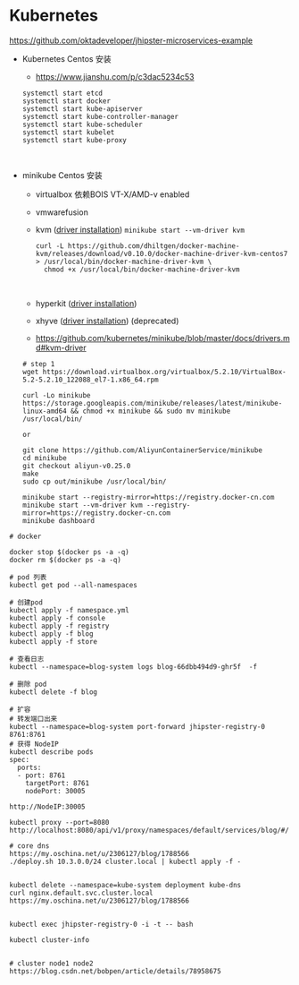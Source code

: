 # Kubernetes

https://github.com/oktadeveloper/jhipster-microservices-example

* Kubernetes Centos 安装

  * https://www.jianshu.com/p/c3dac5234c53

  ```
  systemctl start etcd 
  systemctl start docker 
  systemctl start kube-apiserver 
  systemctl start kube-controller-manager 
  systemctl start kube-scheduler 
  systemctl start kubelet 
  systemctl start kube-proxy
  ```

  ​

* minikube Centos 安装

  * virtualbox  依赖BOIS VT-X/AMD-v enabled

  * vmwarefusion

  * kvm ([driver installation](https://git.k8s.io/minikube/docs/drivers.md#kvm-driver))  `minikube start --vm-driver kvm`

    ```
    curl -L https://github.com/dhiltgen/docker-machine-kvm/releases/download/v0.10.0/docker-machine-driver-kvm-centos7 > /usr/local/bin/docker-machine-driver-kvm \ 
      chmod +x /usr/local/bin/docker-machine-driver-kvm
    ```

    ​

  * hyperkit ([driver installation](https://git.k8s.io/minikube/docs/drivers.md#hyperkit-driver))

  * xhyve ([driver installation](https://git.k8s.io/minikube/docs/drivers.md#xhyve-driver)) (deprecated)

  * https://github.com/kubernetes/minikube/blob/master/docs/drivers.md#kvm-driver

  ```shell
  # step 1
  wget https://download.virtualbox.org/virtualbox/5.2.10/VirtualBox-5.2-5.2.10_122088_el7-1.x86_64.rpm

  curl -Lo minikube https://storage.googleapis.com/minikube/releases/latest/minikube-linux-amd64 && chmod +x minikube && sudo mv minikube /usr/local/bin/

  or

  git clone https://github.com/AliyunContainerService/minikube
  cd minikube
  git checkout aliyun-v0.25.0
  make
  sudo cp out/minikube /usr/local/bin/

  minikube start --registry-mirror=https://registry.docker-cn.com
  minikube start --vm-driver kvm --registry-mirror=https://registry.docker-cn.com
  minikube dashboard
  ```





```shell
# docker 

docker stop $(docker ps -a -q)
docker rm $(docker ps -a -q)

```



```shell
# pod 列表
kubectl get pod --all-namespaces

# 创建pod
kubectl apply -f namespace.yml
kubectl apply -f console
kubectl apply -f registry
kubectl apply -f blog
kubectl apply -f store

# 查看日志
kubectl --namespace=blog-system logs blog-66dbb494d9-ghr5f  -f

# 删除 pod
kubectl delete -f blog

# 扩容
# 转发端口出来
kubectl --namespace=blog-system port-forward jhipster-registry-0 8761:8761
# 获得 NodeIP
kubectl describe pods 
spec:
  ports:
  - port: 8761
    targetPort: 8761
    nodePort: 30005

http://NodeIP:30005

kubectl proxy --port=8080
http://localhost:8080/api/v1/proxy/namespaces/default/services/blog/#/
```

```shell
# core dns
https://my.oschina.net/u/2306127/blog/1788566
./deploy.sh 10.3.0.0/24 cluster.local | kubectl apply -f -


kubectl delete --namespace=kube-system deployment kube-dns
curl nginx.default.svc.cluster.local
https://my.oschina.net/u/2306127/blog/1788566


kubectl exec jhipster-registry-0 -i -t -- bash

kubectl cluster-info


```





```shell
# cluster node1 node2
https://blog.csdn.net/bobpen/article/details/78958675


```

